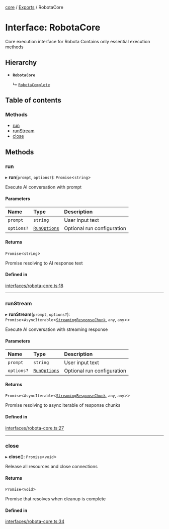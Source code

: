 <!-- 
 ⚠️  AUTO-GENERATED FILE - DO NOT EDIT MANUALLY
 This file is automatically generated by scripts/docs-generator.js
 To make changes, edit the source TypeScript files or update the generator script
-->

[core](../../) / [Exports](../modules) / RobotaCore

# Interface: RobotaCore

Core execution interface for Robota
Contains only essential execution methods

## Hierarchy

- **`RobotaCore`**

  ↳ [`RobotaComplete`](RobotaComplete)

## Table of contents

### Methods

- [run](RobotaCore#run)
- [runStream](RobotaCore#runstream)
- [close](RobotaCore#close)

## Methods

### run

▸ **run**(`prompt`, `options?`): `Promise`\<`string`\>

Execute AI conversation with prompt

#### Parameters

| Name | Type | Description |
| :------ | :------ | :------ |
| `prompt` | `string` | User input text |
| `options?` | [`RunOptions`](RunOptions) | Optional run configuration |

#### Returns

`Promise`\<`string`\>

Promise resolving to AI response text

#### Defined in

[interfaces/robota-core.ts:18](https://github.com/woojubb/robota/blob/f2044536073df65f9112d45570cc110d351b585d/packages/core/src/interfaces/robota-core.ts#L18)

___

### runStream

▸ **runStream**(`prompt`, `options?`): `Promise`\<`AsyncIterable`\<[`StreamingResponseChunk`](StreamingResponseChunk), `any`, `any`\>\>

Execute AI conversation with streaming response

#### Parameters

| Name | Type | Description |
| :------ | :------ | :------ |
| `prompt` | `string` | User input text |
| `options?` | [`RunOptions`](RunOptions) | Optional run configuration |

#### Returns

`Promise`\<`AsyncIterable`\<[`StreamingResponseChunk`](StreamingResponseChunk), `any`, `any`\>\>

Promise resolving to async iterable of response chunks

#### Defined in

[interfaces/robota-core.ts:27](https://github.com/woojubb/robota/blob/f2044536073df65f9112d45570cc110d351b585d/packages/core/src/interfaces/robota-core.ts#L27)

___

### close

▸ **close**(): `Promise`\<`void`\>

Release all resources and close connections

#### Returns

`Promise`\<`void`\>

Promise that resolves when cleanup is complete

#### Defined in

[interfaces/robota-core.ts:34](https://github.com/woojubb/robota/blob/f2044536073df65f9112d45570cc110d351b585d/packages/core/src/interfaces/robota-core.ts#L34)
